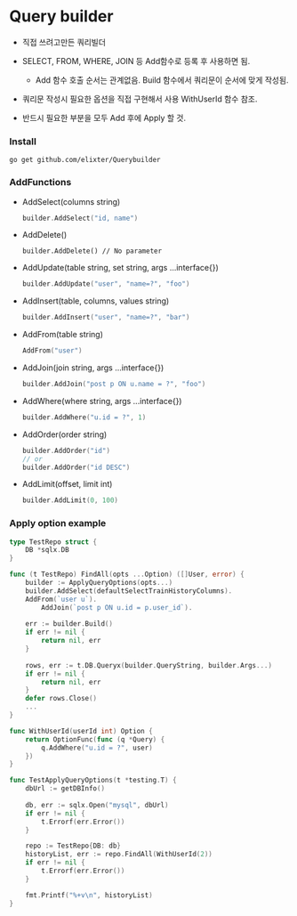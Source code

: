 # Query builder
- 직접 쓰려고만든 쿼리빌더
  
- SELECT, FROM, WHERE, JOIN 등 Add함수로 등록 후 사용하면 됨.
    - Add 함수 호출 순서는 관계없음. Build 함수에서 쿼리문이 순서에 맞게 작성됨.
  
- 쿼리문 작성시 필요한 옵션을 직접 구현해서 사용 WithUserId 함수 참조.
  
- 반드시 필요한 부분을 모두 Add 후에 Apply 할 것.

### Install
```
go get github.com/elixter/Querybuilder
```

### AddFunctions
- AddSelect(columns string)
    ```go
    builder.AddSelect("id, name")
    ```
- AddDelete()
    ```
    builder.AddDelete() // No parameter
    ```
- AddUpdate(table string, set string, args ...interface{})
    ```go
    builder.AddUpdate("user", "name=?", "foo")
    ```
- AddInsert(table, columns, values string)
    ```go
    builder.AddInsert("user", "name=?", "bar")
    ```
- AddFrom(table string)
    ```go
    AddFrom("user")
    ```
- AddJoin(join string, args ...interface{})
    ```go
    builder.AddJoin("post p ON u.name = ?", "foo")
    ```
- AddWhere(where string, args ...interface{})
    ```go
    builder.AddWhere("u.id = ?", 1)
    ```
- AddOrder(order string)
    ```go
    builder.AddOrder("id")
  // or
  builder.AddOrder("id DESC")
    ```
- AddLimit(offset, limit int)
    ```go
    builder.AddLimit(0, 100)
    ```

### Apply option example
```go
type TestRepo struct {
    DB *sqlx.DB
}

func (t TestRepo) FindAll(opts ...Option) ([]User, error) {
    builder := ApplyQueryOptions(opts...)
    builder.AddSelect(defaultSelectTrainHistoryColumns).
    AddFrom(`user u`).
        AddJoin(`post p ON u.id = p.user_id`).
    
    err := builder.Build()
    if err != nil {
        return nil, err
    }
    
    rows, err := t.DB.Queryx(builder.QueryString, builder.Args...)
    if err != nil {
        return nil, err
    }
    defer rows.Close()
    ...
}

func WithUserId(userId int) Option {
    return OptionFunc(func (q *Query) {
        q.AddWhere("u.id = ?", user)
    })
}

func TestApplyQueryOptions(t *testing.T) {
    dbUrl := getDBInfo()
    
    db, err := sqlx.Open("mysql", dbUrl)
    if err != nil {
        t.Errorf(err.Error())
    }

    repo := TestRepo{DB: db}
    historyList, err := repo.FindAll(WithUserId(2))
    if err != nil {
        t.Errorf(err.Error())
    }

    fmt.Printf("%+v\n", historyList)
}
```